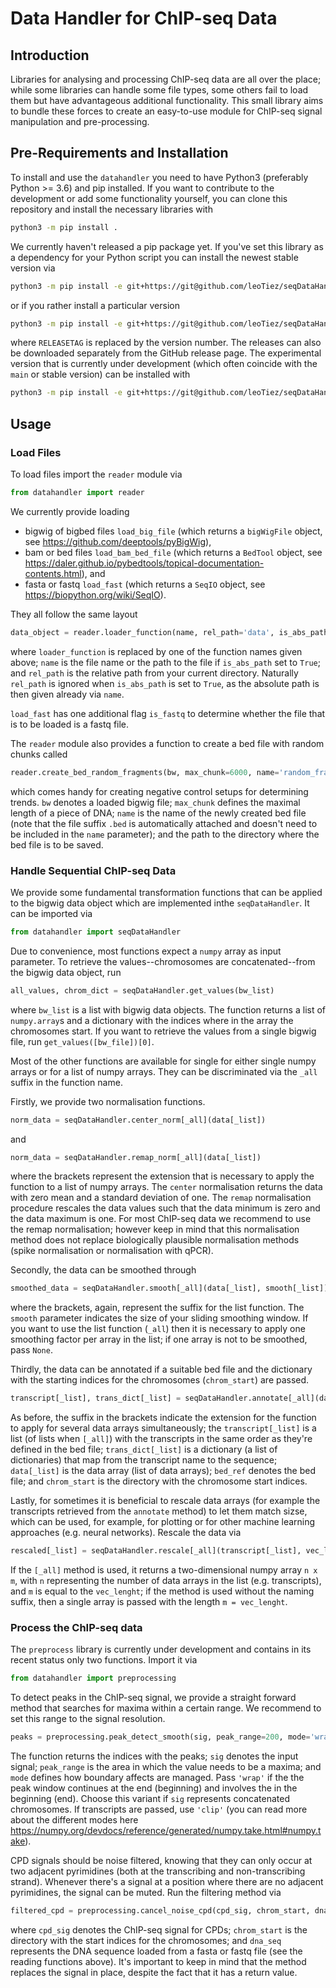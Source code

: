 # Data Handler for ChIP-seq Data
## Introduction
Libraries for analysing and processing ChIP-seq data are 
all over the place; while some libraries can handle some file types,
some others fail to load them but have advantageous additional
functionality. This small library aims to bundle these forces
to create an easy-to-use module for ChIP-seq signal manipulation and
pre-processing.

## Pre-Requirements and Installation
To install and use the `datahandler` you need to have Python3 (preferably
Python >= 3.6) and pip installed. If you want to contribute to the development
or add some functionality yourself, you can clone this repository and install
the necessary libraries with
```bash
python3 -m pip install .
```
We currently haven't released a pip package yet. 
If you've set this library as a dependency for your Python script you can install
the newest stable version via
```bash
python3 -m pip install -e git+https://git@github.com/leoTiez/seqDataHandler.git#egg=seqDataHandler
```
or if you rather install a particular version 
```bash
python3 -m pip install -e git+https://git@github.com/leoTiez/seqDataHandler.git@RELEASETAG#egg=seqDataHandler
```
where `RELEASETAG` is replaced by the version number. The releases can also be downloaded
separately from the GitHub release page. The experimental version that is
currently under development (which often coincide with the `main` or stable version) can
be installed with 
```bash
python3 -m pip install -e git+https://git@github.com/leoTiez/seqDataHandler.git@develop#egg=seqDataHandler
```

## Usage
### Load Files
To load files import the `reader` module via

```python
from datahandler import reader
```

We currently provide loading
- bigwig of bigbed files `load_big_file` (which returns a `bigWigFile` object, see https://github.com/deeptools/pyBigWig),
- bam or bed files `load_bam_bed_file` (which returns a `BedTool` object, see https://daler.github.io/pybedtools/topical-documentation-contents.html), and
- fasta or fastq `load_fast` (which returns a `SeqIO` object, see https://biopython.org/wiki/SeqIO).

They all follow the same layout

```python
data_object = reader.loader_function(name, rel_path='data', is_abs_path=False)
```

where `loader_function` is replaced by one of the function names given above;
`name` is the file name or the path to the file if `is_abs_path` set to `True`;
and `rel_path` is the relative path from your current directory. Naturally
`rel_path` is ignored when `is_abs_path` is set to `True`, as the absolute path is
then given already via `name`.

`load_fast` has one additional flag `is_fastq` to determine whether the file
that is to be loaded is a fastq file.


The `reader` module also provides a function to create a bed file with random 
chunks called 

```python
reader.create_bed_random_fragments(bw, max_chunk=6000, name='random_fragments', path='/')
```

which comes handy for creating negative control setups for determining trends.
`bw` denotes a loaded bigwig file; `max_chunk` defines the maximal length of a 
piece of DNA; `name` is the name of the newly created bed file (note that the
file suffix `.bed` is automatically attached and doesn't need to be included
in the `name` parameter); and the path to the directory where the bed file is to
be saved.

### Handle Sequential ChIP-seq Data
We provide some fundamental transformation functions that can be applied
to the bigwig data object which are implemented inthe `seqDataHandler`.
It can be imported via

```python
from datahandler import seqDataHandler
``` 

Due to convenience, most functions expect a `numpy` array as input parameter.
To retrieve the values--chromosomes are concatenated--from the bigwig data object,
run

```python
all_values, chrom_dict = seqDataHandler.get_values(bw_list)
``` 

where `bw_list` is a list with bigwig data objects. The function returns a list 
of `numpy.array`s and a dictionary with the indices where in the array the chromosomes
start. If you want to retrieve the values from a single bigwig file,
run `get_values([bw_file])[0]`.

Most of the other functions are available for single for either single numpy arrays
or for a list of numpy arrays. They can be discriminated via the `_all` suffix in 
the function name.

Firstly, we provide two normalisation functions.

```python
norm_data = seqDataHandler.center_norm[_all](data[_list])
```
and
```python
norm_data = seqDataHandler.remap_norm[_all](data[_list])
```

where the brackets represent the extension that is necessary to apply the function
to a list of numpy arrays. The `center` normalisation returns the data with 
zero mean and a standard deviation of one. The `remap` normalisation procedure
rescales the data values such that the data minimum is zero and the data maximum is one.
For most ChIP-seq data we recommend to use the remap normalisation; however
keep in mind that this normalisation method does not replace biologically plausible
normalisation methods (spike normalisation or normalisation with qPCR).

Secondly, the data can be smoothed through

```python
smoothed_data = seqDataHandler.smooth[_all](data[_list], smooth[_list])
```

where the brackets, again, represent the suffix for the list function. The `smooth`
parameter indicates the size of your sliding smoothing window. If you want to use
the list function (`_all`) then it is necessary to apply one smoothing factor per 
array in the list; if one array is not to be smoothed, pass `None`.

Thirdly, the data can be annotated if a suitable bed file and the dictionary
with the starting indices for the chromosomes (`chrom_start`) are passed. 

```python
transcript[_list], trans_dict[_list] = seqDataHandler.annotate[_all](data[_list], bed_ref, chrom_start)
```

As before, the suffix in the brackets indicate the extension for the function to 
apply for several data arrays simultaneously; the `transcript[_list]` is a list (of lists
when `[_all]`) with the transcripts in the same order as they're defined in the bed file;
`trans_dict[_list]` is a dictionary (a list of dictionaries) that map from the transcript
name to the sequence; `data[_list]` is the data array (list of data arrays); `bed_ref` denotes
the bed file; and `chrom_start` is the directory with the chromosome start indices.

Lastly, for sometimes it is beneficial to rescale data arrays (for example the transcripts
retrieved from the `annotate` method) to let them match sizse, which can be used, for
example, for plotting or for other machine learning approaches (e.g. neural networks).
Rescale the data via

```python
rescaled[_list] = seqDataHandler.rescale[_all](transcript[_list], vec_len=1000)
``` 

If the `[_all]` method is used, it returns a two-dimensional numpy array `n x m`,
with `n` representing the number of data arrays in the list (e.g. transcripts),
and `m` is equal to the `vec_lenght`; if the method is used without the naming
suffix, then a single array is passed with the length `m = vec_lenght`.

### Process the ChIP-seq data
The `preprocess` library is currently under development and contains in its recent
status only two functions. Import it via

```python
from datahandler import preprocessing
```

To detect peaks in the ChIP-seq signal, we provide
a straight forward method that searches for maxima within a certain range.
We recommend to set this range to the signal resolution. 

```python
peaks = preprocessing.peak_detect_smooth(sig, peak_range=200, mode='wrap')
```

The function returns the indices with the peaks; `sig` denotes the input signal;
`peak_range` is the area in which the value needs to be a maxima; and `mode`
defines how boundary affects are managed. Pass `'wrap'` if the the peak window continues
at the end (beginning) and involves the in the beginning (end). Choose this variant
if `sig` represents concatenated chromosomes. If transcripts are passed, use `'clip'`
(you can read more about the different modes here
https://numpy.org/devdocs/reference/generated/numpy.take.html#numpy.take).

CPD signals should be noise filtered, knowing that they can only occur at
two adjacent pyrimidines (both at the transcribing and non-transcribing strand).
Whenever there's a signal at a position where there are no adjacent pyrimidines,
the signal can be muted. Run the filtering method via

```python
filtered_cpd = preprocessing.cancel_noise_cpd(cpd_sig, chrom_start, dna_seq)
```

where `cpd_sig` denotes the ChIP-seq signal for CPDs; `chrom_start` is the
directory with the start indices for the chromosomes; and `dna_seq` represents
the DNA sequence loaded from a fasta or fastq file (see the reading functions above).
It's important to keep in mind that the method replaces the signal in place, despite
the fact that it has a return value.

